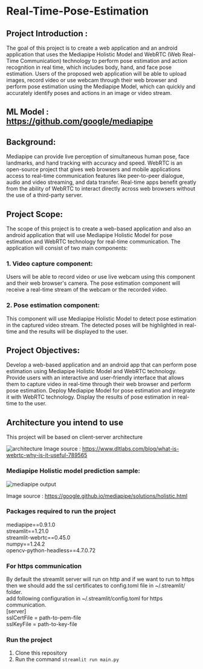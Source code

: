 # **Real-Time-Pose-Estimation**

## **Project Introduction :**

The goal of this project is to create a web application and an android application that uses the Mediapipe Holistic Model and WebRTC (Web Real-Time Communication) technology to perform pose estimation and action recognition in real time, which includes body, hand, and face pose estimation. Users of the proposed web application will be able to upload images, record video or use webcam through their web browser and perform pose estimation using the Mediapipe Model, which can quickly and accurately identify poses and actions in an image or video stream.

## **ML Model :** https://github.com/google/mediapipe

## **Background:**

Mediapipe can provide live perception of simultaneous human pose, face landmarks, and hand tracking with accuracy and speed. WebRTC is an open-source project that gives web browsers and mobile applications access to real-time communication features like peer-to-peer dialogue, audio and video streaming, and data transfer. Real-time apps benefit greatly from the ability of WebRTC to interact directly across web browsers without the use of a third-party server.

## **Project Scope:**

The scope of this project is to create a web-based application and also an android application that will use Mediapipe Holistic Model for pose estimation and WebRTC technology for real-time communication. The application will consist of two main components:

### 1. Video capture component:

Users will be able to record video or use live webcam using this component and their web browser's camera. The pose estimation component will receive a real-time stream of the webcam or the recorded video.

### 2. Pose estimation component:

This component will use Mediapipe Holistic Model to detect pose estimation in the captured video stream. The detected poses will be highlighted in real-time and the results will be displayed to the user.

## **Project Objectives:**

Develop a web-based application and an android app that can perform pose estimation using Mediapipe Holistic Model and WebRTC technology.
Provide users with an interactive and user-friendly interface that allows them to capture video in real-time through their web browser and perform pose estimation. Deploy Mediapipe Model for pose estimation and integrate it with WebRTC technology. Display the results of pose estimation in real-time to the user.

## **Architecture you intend to use**

This project will be based on client-server architecture

![architecture](https://dltlabsweb-media.s3.amazonaws.com/images/Unshrouding%20WebRTCDivya%20Singh%20Creative%202-3b3477ce-c531-4206-a63c-f73714464d88.png)
Image source : https://www.dltlabs.com/blog/what-is-webrtc-why-is-it-useful-789565

### Mediapipe Holistic model prediction sample:

![mediapipe output](https://mediapipe.dev/images/mobile/holistic_sports_and_gestures_example.gif)

Image source : https://google.github.io/mediapipe/solutions/holistic.html

### Packages required to run the project

mediapipe==0.9.1.0 \
streamlit==1.21.0 \
streamlit-webrtc==0.45.0 \
numpy==1.24.2 \
opencv-python-headless==4.7.0.72

### For https communication

By default the streamlit server will run on http and if we want to run to https then we should add the ssl certificates to config.toml file in ~/.streamlit/ folder.\
add following configuration in ~/.streamlit/config.toml for https communication.\
[server]\
sslCertFile = path-to-pem-file \
sslKeyFile = path-to-key-file

### Run the project

1. Clone this repository
2. Run the command `streamlit run main.py`

